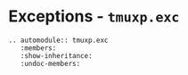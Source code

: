 # Exceptions - `tmuxp.exc`

```{eval-rst}
.. automodule:: tmuxp.exc
   :members:
   :show-inheritance:
   :undoc-members:
```
